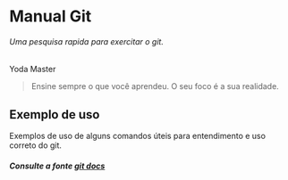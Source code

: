 # Manual Git #
###### _Uma pesquisa rapida para exercitar o git._

Yoda Master
> Ensine sempre o que você aprendeu.
> O seu foco é a sua realidade.

## Exemplo de uso
Exemplos de uso de alguns comandos úteis para entendimento e uso correto do git.
##### Consulte a fonte [git docs](https://git-scm.com/docs)


